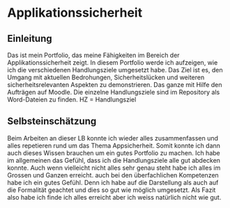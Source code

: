 # Applikationssicherheit

## Einleitung

Das ist mein Portfolio, das meine Fähigkeiten im Bereich der Applikationssicherheit zeigt. In diesem Portfolio werde ich aufzeigen, wie ich die verschiedenen Handlungsziele umgesetzt habe. Das Ziel ist es, den Umgang mit aktuellen Bedrohungen, Sicherheitslücken und weiteren sicherheitsrelevanten Aspekten zu demonstrieren. Das ganze mit Hilfe den Aufträgen auf Moodle. Die einzelne Handlungsziele sind im Repository als Word-Dateien zu finden. HZ = Handlungsziel

## Selbsteinschätzung 

Beim Arbeiten an dieser LB konnte ich wieder alles zusammenfassen und alles repetieren rund um das Thema Appsicherheit. Somit konnte ich dann auch dieses Wissen brauchen um ein gutes Portfolio zu machen. Ich habe im allgemeinen das Gefühl, dass ich die Handlungsziele alle gut abdecken konnte. Auch wenn vielleicht nicht alles sehr genau steht habe ich alles im Grossen und Ganzen erreicht. auch bei den überfachlichen Kompetenzen habe ich ein gutes Gefühl. Denn ich habe auf die Darstellung als auch auf die Formalität geachtet und dies so gut wie möglich umgesetzt. Als Fazit also habe ich finde ich alles erreicht aber ich weiss natürlich nicht wie gut.
